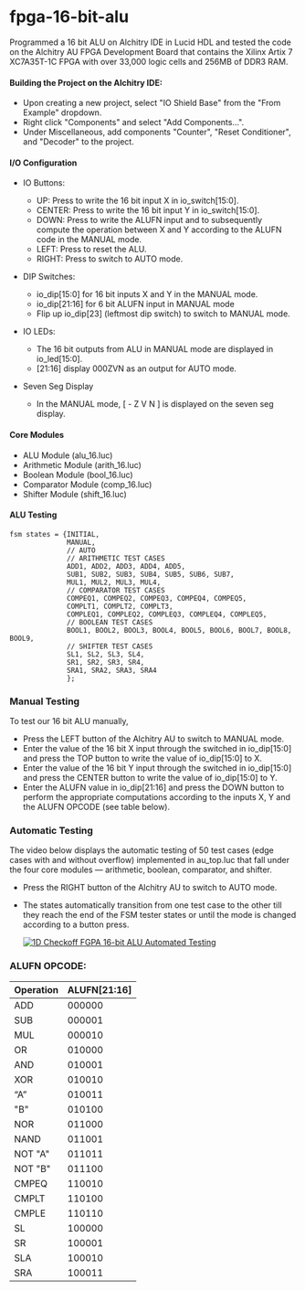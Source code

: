 # fpga-16-bit-alu

Programmed a 16 bit ALU on Alchitry IDE in Lucid HDL and tested the code on the Alchitry AU FPGA Development Board that contains the Xilinx Artix 7 XC7A35T-1C FPGA with over 33,000 logic cells and 256MB of DDR3 RAM. 

#### Building the Project on the Alchitry IDE:
 
  * Upon creating a new project, select "IO Shield Base" from the "From Example" dropdown.
  * Right click "Components" and select "Add Components...".
  * Under Miscellaneous, add components "Counter", "Reset Conditioner", and "Decoder" to the project.

#### I/O Configuration

* IO Buttons:

  * UP: Press to write the 16 bit input X in io_switch[15:0]. 
  * CENTER: Press to write the 16 bit input Y in io_switch[15:0].
  * DOWN: Press to write the ALUFN input and to subsequently compute the operation between X and Y according to the ALUFN code in the MANUAL mode.
  * LEFT: Press to reset the ALU.
  * RIGHT: Press to switch to AUTO mode.

* DIP Switches:
  
  * io_dip[15:0] for 16 bit inputs X and Y in the MANUAL mode.
  * io_dip[21:16] for 6 bit ALUFN input in MANUAL mode
  * Flip up io_dip[23] (leftmost dip switch) to switch to MANUAL mode. 

* IO LEDs:

  * The 16 bit outputs from ALU in MANUAL mode are displayed in io_led[15:0].
  * [21:16] display 000ZVN as an output for AUTO mode.

* Seven Seg Display
  * In the MANUAL mode, [ - Z V N ] is displayed on the seven seg display.

#### Core Modules

* ALU Module (alu_16.luc)
* Arithmetic Module (arith_16.luc)
* Boolean Module (bool_16.luc)
* Comparator Module (comp_16.luc)
* Shifter Module (shift_16.luc)

#### ALU Testing
```
fsm states = {INITIAL, 
              MANUAL,
              // AUTO
              // ARITHMETIC TEST CASES
              ADD1, ADD2, ADD3, ADD4, ADD5,
              SUB1, SUB2, SUB3, SUB4, SUB5, SUB6, SUB7,
              MUL1, MUL2, MUL3, MUL4,   
              // COMPARATOR TEST CASES
              COMPEQ1, COMPEQ2, COMPEQ3, COMPEQ4, COMPEQ5,
              COMPLT1, COMPLT2, COMPLT3,
              COMPLEQ1, COMPLEQ2, COMPLEQ3, COMPLEQ4, COMPLEQ5,
              // BOOLEAN TEST CASES
              BOOL1, BOOL2, BOOL3, BOOL4, BOOL5, BOOL6, BOOL7, BOOL8, BOOL9,
              // SHIFTER TEST CASES
              SL1, SL2, SL3, SL4,
              SR1, SR2, SR3, SR4,
              SRA1, SRA2, SRA3, SRA4
              };
```

### Manual Testing

To test our 16 bit ALU manually,
* Press the LEFT button of the Alchitry AU to switch to MANUAL mode.
* Enter the value of the 16 bit X input through the switched in io_dip[15:0] and press the TOP button to write the value of io_dip[15:0] to X.
* Enter the value of the 16 bit Y input through the switched in io_dip[15:0] and press the CENTER button to write the value of io_dip[15:0] to Y.
* Enter the ALUFN value in io_dip[21:16] and press the DOWN button to perform the appropriate computations according to the inputs X, Y and the ALUFN OPCODE (see table below).

### Automatic Testing

The video below displays the automatic testing of 50 test cases (edge cases with and without overflow) implemented in au_top.luc that fall under the four core modules — arithmetic, boolean, comparator, and shifter.

* Press the RIGHT button of the Alchitry AU to switch to AUTO mode.
* The states automatically transition from one test case to the other till they reach the end of the FSM tester states or until the mode is changed according to a button press.

   [![1D Checkoff FGPA 16-bit ALU Automated Testing](https://img.youtube.com/vi/OhLd1niKx9Q/0.jpg)](https://www.youtube.com/watch?v=OhLd1niKx9Q)

### ALUFN OPCODE:

|Operation|ALUFN[21:16]|
|---------|------------|      
| ADD     | 000000     |
| SUB     | 000001     |
| MUL     | 000010     |
| OR      | 010000     |
| AND     | 010001     |
| XOR     | 010010     |
| “A”     | 010011     |
| "B"     | 010100     |
| NOR     | 011000     |
| NAND    | 011001     |
| NOT "A" | 011011     |
| NOT "B" | 011100     |
| CMPEQ   | 110010     |
| CMPLT   | 110100     |
| CMPLE   | 110110     |
| SL      | 100000     |
| SR      | 100001     |
| SLA     | 100010     |
| SRA     | 100011     | 
